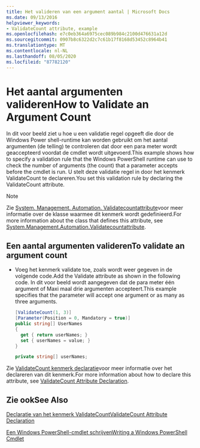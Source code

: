```yaml
---
title: Het valideren van een argument aantal | Microsoft Docs
ms.date: 09/13/2016
helpviewer_keywords:
- ValidateCount attribute, example
ms.openlocfilehash: e7c0eb364a6975cec089b984c2100d476631a12d
ms.sourcegitcommit: 0907b8c6322d2c7c61b17f8168d53452c8964b41
ms.translationtype: MT
ms.contentlocale: nl-NL
ms.lasthandoff: 08/05/2020
ms.locfileid: "87782120"
---
```

# <a name="how-to-validate-an-argument-count"></a><span data-ttu-id="9f53c-102">Het aantal argumenten valideren</span><span class="sxs-lookup"><span data-stu-id="9f53c-102">How to Validate an Argument Count</span></span>

<span data-ttu-id="9f53c-103">In dit voor beeld ziet u hoe u een validatie regel opgeeft die door de Windows Power shell-runtime kan worden gebruikt om het aantal argumenten (de telling) te controleren dat door een para meter wordt geaccepteerd voordat de cmdlet wordt uitgevoerd.</span><span class="sxs-lookup"><span data-stu-id="9f53c-103">This example shows how to specify a validation rule that the Windows PowerShell runtime can use to check the number of arguments (the count) that a parameter accepts before the cmdlet is run.</span></span> <span data-ttu-id="9f53c-104">U stelt deze validatie regel in door het kenmerk ValidateCount te declareren.</span><span class="sxs-lookup"><span data-stu-id="9f53c-104">You set this validation rule by declaring the ValidateCount attribute.</span></span>

> [!NOTE]
> <span data-ttu-id="9f53c-105">Zie [System. Management. Automation. Validatecountattribute](/dotnet/api/System.Management.Automation.ValidateCountAttribute)voor meer informatie over de klasse waarmee dit kenmerk wordt gedefinieerd.</span><span class="sxs-lookup"><span data-stu-id="9f53c-105">For more information about the class that defines this attribute, see [System.Management.Automation.Validatecountattribute](/dotnet/api/System.Management.Automation.ValidateCountAttribute).</span></span>

## <a name="to-validate-an-argument-count"></a><span data-ttu-id="9f53c-106">Een aantal argumenten valideren</span><span class="sxs-lookup"><span data-stu-id="9f53c-106">To validate an argument count</span></span>

- <span data-ttu-id="9f53c-107">Voeg het kenmerk validate toe, zoals wordt weer gegeven in de volgende code.</span><span class="sxs-lookup"><span data-stu-id="9f53c-107">Add the Validate attribute as shown in the following code.</span></span> <span data-ttu-id="9f53c-108">In dit voor beeld wordt aangegeven dat de para meter één argument of Maxi maal drie argumenten accepteert.</span><span class="sxs-lookup"><span data-stu-id="9f53c-108">This example specifies that the parameter will accept one argument or as many as three arguments.</span></span>

    ```csharp
    [ValidateCount(1, 3)]
    [Parameter(Position = 0, Mandatory = true)]
    public string[] UserNames
    {
      get { return userNames; }
      set { userNames = value; }
    }

    private string[] userNames;
    ```

<span data-ttu-id="9f53c-109">Zie [ValidateCount kenmerk declaratie](./validatecount-attribute-declaration.md)voor meer informatie over het declareren van dit kenmerk.</span><span class="sxs-lookup"><span data-stu-id="9f53c-109">For more information about how to declare this attribute, see [ValidateCount Attribute Declaration](./validatecount-attribute-declaration.md).</span></span>

## <a name="see-also"></a><span data-ttu-id="9f53c-110">Zie ook</span><span class="sxs-lookup"><span data-stu-id="9f53c-110">See Also</span></span>

[<span data-ttu-id="9f53c-111">Declaratie van het kenmerk ValidateCount</span><span class="sxs-lookup"><span data-stu-id="9f53c-111">ValidateCount Attribute Declaration</span></span>](./validatecount-attribute-declaration.md)

[<span data-ttu-id="9f53c-112">Een Windows PowerShell-cmdlet schrijven</span><span class="sxs-lookup"><span data-stu-id="9f53c-112">Writing a Windows PowerShell Cmdlet</span></span>](./writing-a-windows-powershell-cmdlet.md)
